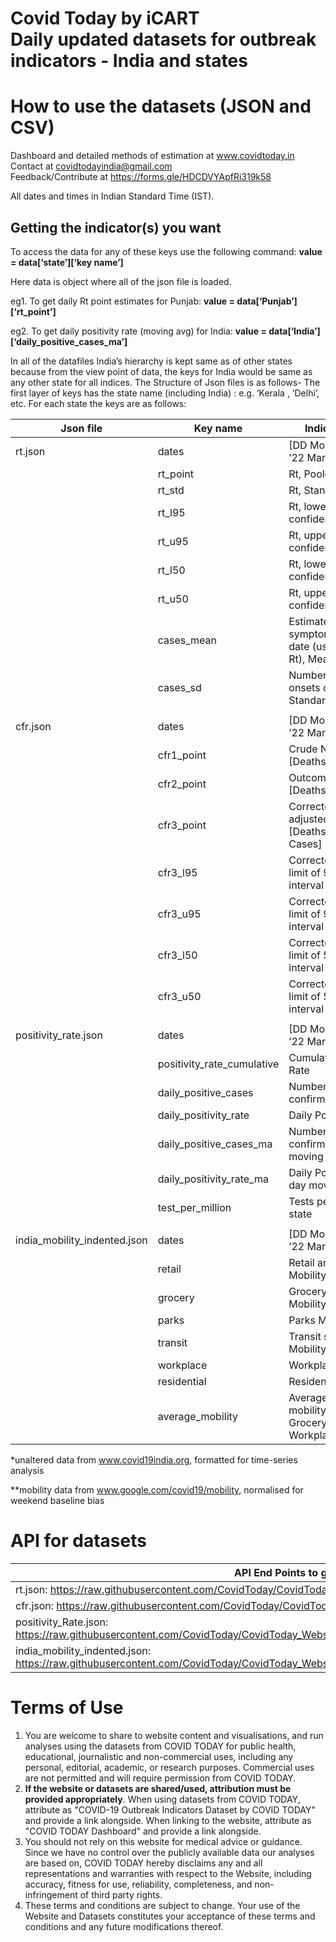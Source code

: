 # Covid Today by iCART <br/>Daily updated datasets for outbreak indicators - India and states 
# How to use the datasets (JSON and CSV)

Dashboard and detailed methods of estimation at www.covidtoday.in <br/>
Contact at covidtodayindia@gmail.com<br/>
Feedback/Contribute at https://forms.gle/HDCDVYApfRi319k58

All dates and times in Indian Standard Time (IST). 

## Getting the indicator(s) you want

To access the data for any of these keys use the following command: **value =
data[‘state’][‘key name’]**

Here data is object where all of the json file is loaded.

eg1. To get daily Rt point estimates for Punjab: **value =
data[‘Punjab’][‘rt_point’]**

eg2. To get daily positivity rate (moving avg) for India: **value =
data[‘India’][‘daily_positive_cases_ma’]**

In all of the datafiles India’s hierarchy is kept same as of other states
because from the view point of data, the keys for India would be same as any
other state for all indices. The Structure of Json files is as follows- The
first layer of keys has the state name (including India) : e.g. ‘Kerala ,
‘Delhi’, etc. For each state the keys are as follows:

| Json file                    | Key name                   | Indicator obtained                                                                  |
|------------------------------|----------------------------|-------------------------------------------------------------------------------------|
| rt.json                      | dates                      | [DD Month name] e.g. ’22 March’                                                     |
|                              | rt_point                   | Rt, Pooled mean                                                                     |
|                              | rt_std                     | Rt, Standard Deviation                                                              |
|                              | rt_l95                     | Rt, lower limit of 95% confidence interval                                          |
|                              | rt_u95                     | Rt, upper limit of 95% confidence interval                                          |
|                              | rt_l50                     | Rt, lower limit of 50% confidence interval                                          |
|                              | rt_u50                     | Rt, upper limit of 50% confidence interval                                          |
|                              | cases_mean                 | Estimated number of new symptom onsets on that date (used for calculating Rt), Mean |
|                              | cases_sd                   | Number of new symptom onsets on that date, Standard Deviation                       |
|                              |                            |                                                                                     |
| cfr.json                     | dates                      | [DD Month name] e.g. ’22 March’                                                     |
|                              | cfr1_point                 | Crude NFR or Naïve CFR [Deaths/Total Cases]                                         |
|                              | cfr2_point                 | Outcome adjusted CFR [Deaths/(Recov+Deaths)]                                        |
|                              | cfr3_point                 | Corrected CFR or Lag adjusted CFR [Deaths/Lag adjusted Cases]                       |
|                              | cfr3_l95                   | Corrected CFR, lower limit of 95% confidence interval                               |
|                              | cfr3_u95                   | Corrected CFR, upper limit of 95% confidence interval                               |
|                              | cfr3_l50                   | Corrected CFR, lower limit of 50% confidence interval                               |
|                              | cfr3_u50                   | Corrected CFR, upper limit of 50% confidence interval                               |
|                              |                            |                                                                                     |
| positivity_rate.json         | dates                      | [DD Month name] e.g. ’22 March’                                                     |
|                              | positivity_rate_cumulative | Cumulative Positivity Rate                                                          |
|                              | daily_positive_cases       | Number of daily new confirmed cases \*                                              |
|                              | daily_positivity_rate      | Daily Positivity Rate                                                               |
|                              | daily_positive_cases_ma    | Number of daily new confirmed cases, 7-day moving average                           |
|                              | daily_positivity_rate_ma   | Daily Positivity Rate, 7-day moving average                                         |
|                              | test_per_million           | Tests per million for that state                                                    |
|                              |                            |                                                                                     |
| india_mobility_indented.json | dates                      | [DD Month name] e.g. ’22 March’                                                     |
|                              | retail                     | Retail and Recreation Mobility\*\*                                                  |
|                              | grocery                    | Grocery and Pharmacy Mobility\*\*                                                   |
|                              | parks                      | Parks Mobility \*\*                                                                 |
|                              | transit                    | Transit stations Mobility\*\*                                                       |
|                              | workplace                  | Workplace Mobility\*\*                                                              |
|                              | residential                | Residential Mobility \*\*                                                           |
|                              | average_mobility           | Average of normalised mobility from Retail, Grocery, Transit, Workplace             |

\*unaltered data from www.covid19india.org, formatted for time-series analysis

\*\*mobility data from www.google.com/covid19/mobility, normalised for weekend
baseline bias

# API for datasets

| API End Points to get the data                                                                                                                    |
|-------------------------------------------------------------------------------------------------------------------------------------------------------|
| rt.json: <https://raw.githubusercontent.com/CovidToday/CovidToday_Website/master/backend/jsonfiles/rt.json>                                           |
| cfr.json: <https://raw.githubusercontent.com/CovidToday/CovidToday_Website/master/backend/jsonfiles/cfr.json>                                         |
| positivity_Rate.json: <https://raw.githubusercontent.com/CovidToday/CovidToday_Website/master/backend/jsonfiles/positivity_Rate.json>                 |
| india_mobility_indented.json: <https://raw.githubusercontent.com/CovidToday/CovidToday_Website/master/backend/jsonfiles/india_mobility_indented.json> |


# Terms of Use 

1. You are welcome to share to website content and visualisations, and run analyses using the datasets from COVID TODAY for public health, educational, journalistic and non-commercial uses, including any personal, editorial, academic, or research purposes. Commercial uses are not permitted and will require permission from COVID TODAY.
2. **If the website or datasets are shared/used, attribution must be provided appropriately**. When using datasets from COVID TODAY, attribute as "COVID-19 Outbreak Indicators Dataset by COVID TODAY" and provide a link alongside. When linking to the website, attribute as "COVID TODAY Dashboard" and provide a link alongside. 
3. You should not rely on this website for medical advice or guidance. Since we have no control over the publicly available data our analyses are based on, COVID TODAY hereby disclaims any and all representations and warranties with respect to the Website, including accuracy, fitness for use, reliability, completeness, and non-infringement of third party rights.
4. These terms and conditions are subject to change. Your use of the Website and Datasets constitutes your acceptance of these terms and conditions and any future modifications thereof.

